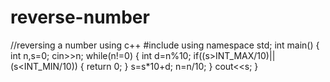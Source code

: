 # reverse-number
//reversing a number using c++
#include <iostream>
using namespace std;
int main()
{
    int n,s=0;
    cin>>n;
    while(n!=0)
    {
        int d=n%10;
        if((s>INT_MAX/10)||(s<INT_MIN/10))
        {
            return 0;
        }
        s=s*10+d;
        n=n/10;
    }
    cout<<s;
}
